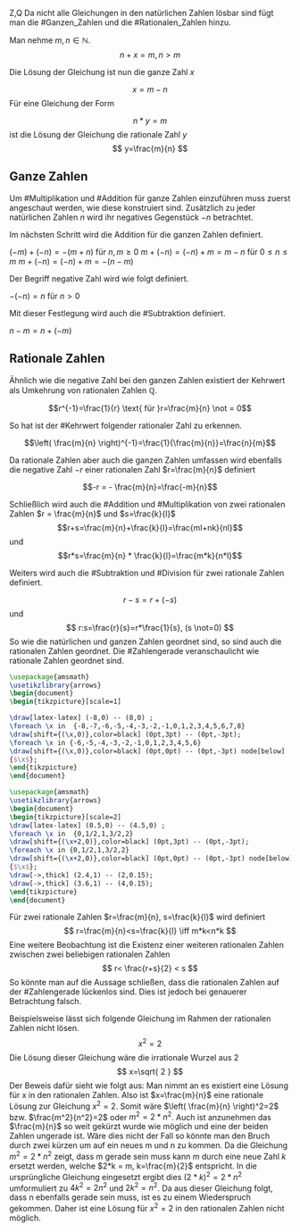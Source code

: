Z,Q 
Da nicht alle Gleichungen in den natürlichen Zahlen lösbar sind fügt man die #Ganzen_Zahlen und die #Rationalen_Zahlen hinzu.

Man nehme $m,n \in \mathbb{N}$.
$$
n+x=m ,n>m
$$

Die Lösung der Gleichung ist nun die ganze Zahl $x$

$$
x = m-n
$$
Für eine Gleichung der Form 

$$
n*y=m
$$
ist die Lösung der Gleichung die rationale Zahl $y$
$$
y=\frac{m}{n}
$$

## Ganze Zahlen
Um #Multiplikation und #Addition für ganze Zahlen einzuführen muss zuerst angeschaut werden, wie diese konstruiert sind. Zusätzlich zu jeder natürlichen Zahlen $n$ wird ihr negatives Gegenstück $-n$ betrachtet. 

Im nächsten Schritt wird die Addition für die ganzen Zahlen definiert.

$(-m)+(-n)=-(m+n) \text{ für }n,m\geq 0$
$m+(-n)=(-n)+m=m-n \text{ für }0\leq n\leq m$ 
$m+(-n)=(-n)+m=-(n-m)$

Der Begriff negative Zahl wird wie folgt definiert.

$-(-n) = n \text{ für }n>0$

Mit dieser Festlegung wird auch die #Subtraktion definiert.

$n-m=n+(-m)$

## Rationale Zahlen

Ähnlich wie die negative Zahl bei den ganzen Zahlen existiert der Kehrwert als Umkehrung von rationalen Zahlen $\mathbb{Q}$.

$$r^{-1}=\frac{1}{r} \text{ für }r=\frac{m}{n} \not = 0$$

So hat ist der #Kehrwert folgender rationaler Zahl zu erkennen.

$$\left( \frac{m}{n} \right)^{-1}=\frac{1}{\frac{m}{n}}=\frac{n}{m}$$

Da rationale Zahlen aber auch die ganzen Zahlen umfassen wird ebenfalls die negative Zahl $-r$ einer rationalen Zahl $r=\frac{m}{n}$ definiert

$$-r = - \frac{m}{n}=\frac{-m}{n}$$

Schließlich wird auch die #Addition und #Multiplikation von zwei rationalen Zahlen $r = \frac{m}{n}$ und $s=\frac{k}{l}$
$$r+s=\frac{m}{n}+\frac{k}{l}=\frac{ml+nk}{nl}$$ und
$$r*s=\frac{m}{n} * \frac{k}{l}=\frac{m*k}{n*l}$$

Weiters wird auch die #Subtraktion und #Division für zwei rationale Zahlen definiert.

$$
r-s=r+(-s)
$$
und
$$
r:s=\frac{r}{s}=r*\frac{1}{s}, (s \not=0)
$$
So wie die natürlichen und ganzen Zahlen geordnet sind, so sind auch die rationalen Zahlen geordnet. Die #Zahlengerade veranschaulicht wie rationale Zahlen geordnet sind.

```tikz 
\usepackage{amsmath}
\usetikzlibrary{arrows}
\begin{document}
\begin{tikzpicture}[scale=1]

\draw[latex-latex] (-8,0) -- (8,0) ;
\foreach \x in  {-8,-7,-6,-5,-4,-3,-2,-1,0,1,2,3,4,5,6,7,8}
\draw[shift={(\x,0)},color=black] (0pt,3pt) -- (0pt,-3pt);
\foreach \x in {-6,-5,-4,-3,-2,-1,0,1,2,3,4,5,6}
\draw[shift={(\x,0)},color=black] (0pt,0pt) -- (0pt,-3pt) node[below] 
{$\x$};
\end{tikzpicture}
\end{document}
```

```tikz 
\usepackage{amsmath}
\usetikzlibrary{arrows}
\begin{document}
\begin{tikzpicture}[scale=2]
\draw[latex-latex] (0.5,0) -- (4.5,0) ;
\foreach \x in  {0,1/2,1,3/2,2}
\draw[shift={(\x+2,0)},color=black] (0pt,3pt) -- (0pt,-3pt);
\foreach \x in {0,1/2,1,3/2,2}
\draw[shift={(\x+2,0)},color=black] (0pt,0pt) -- (0pt,-3pt) node[below] 
{$\x$};
\draw[->,thick] (2.4,1) -- (2,0.15); 
\draw[->,thick] (3.6,1) -- (4,0.15); 
\end{tikzpicture}
\end{document}
```

Für zwei rationale Zahlen $r=\frac{m}{n}, s=\frac{k}{l}$ wird definiert
$$
r=\frac{m}{n}<s=\frac{k}{l} \iff m*k<n*k
$$
Eine weitere Beobachtung ist die Existenz einer weiteren rationalen Zahlen zwischen zwei beliebigen rationalen Zahlen
$$
r< \frac{r+s}{2} < s
$$
So könnte man auf die Aussage schließen, dass die rationalen Zahlen auf der #Zahlengerade lückenlos sind. Dies ist jedoch bei genauerer Betrachtung falsch.

Beispielsweise lässt sich folgende Gleichung im Rahmen der rationalen Zahlen nicht lösen.
$$
x^2=2
$$
Die Lösung dieser Gleichung wäre die irrationale Wurzel aus 2
$$
x=\sqrt{ 2 }
$$
Der Beweis dafür sieht wie folgt aus:
Man nimmt an es existiert eine Lösung für x in den rationalen Zahlen. Also ist $x=\frac{m}{n}$ eine rationale Lösung zur Gleichung $x^2=2$. Somit wäre $\left( \frac{m}{n} \right)^2=2$ bzw. $\frac{m^2}{n^2}=2$  oder $m^2=2*n^2$. Auch ist anzunehmen das $\frac{m}{n}$ so weit gekürzt wurde wie möglich und eine der beiden Zahlen ungerade ist. Wäre dies nicht der Fall so könnte man den Bruch durch zwei kürzen um auf ein neues m und n zu kommen. Da die Gleichung $m^2=2*n^2$ zeigt, dass m gerade sein muss kann $m$ durch eine neue Zahl $k$ ersetzt werden, welche $2*k = m, k=\frac{m}{2}$ entspricht. In die ursprüngliche Gleichung eingesetzt ergibt dies $(2*k)^2=2*n^2$ umformuliert zu $4k^2=2n^2$ und $2k^2=n^2$. Da aus dieser Gleichung folgt, dass n ebenfalls gerade sein muss, ist es zu einem Wiederspruch gekommen. Daher ist eine Lösung für $x^2=2$ in den rationalen Zahlen nicht möglich.
